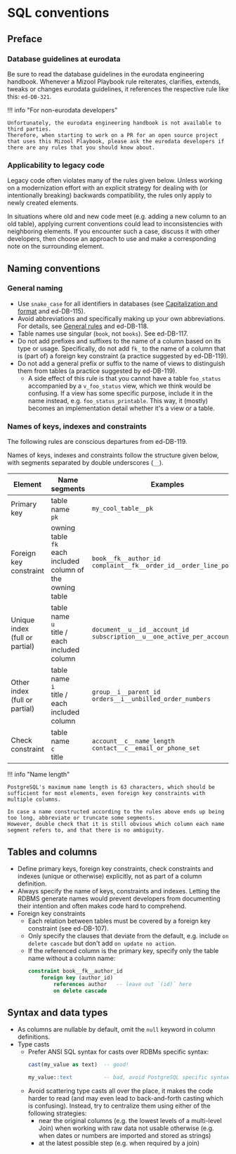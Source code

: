 # SQL conventions

## Preface

### Database guidelines at eurodata

Be sure to read the database guidelines in the eurodata engineering handbook.
Whenever a Mizool Playbook rule reiterates, clarifies, extends, tweaks or changes eurodata guidelines, it references the respective rule like this: `ed-DB-321`.

!!! info "For non-eurodata developers"

    Unfortunately, the eurodata engineering handbook is not available to third parties.
    Therefore, when starting to work on a PR for an open source project that uses this Mizool Playbook, please ask the eurodata developers if there are any rules that you should know about.

### Applicability to legacy code

Legacy code often violates many of the rules given below.
Unless working on a modernization effort with an explicit strategy for dealing with (or intentionally breaking) backwards compatibility, the rules only apply to newly created elements.

In situations where old and new code meet (e.g. adding a new column to an old table), applying current conventions could lead to inconsistencies with neighboring elements.
If you encounter such a case, discuss it with other developers, then choose an approach to use and make a corresponding note on the surrounding element.

## Naming conventions

### General naming
 
- Use `snake_case` for all identifiers in databases (see [Capitalization and format](naming.md#capitalization-and-format) and ed-DB-115).
- Avoid abbreviations and specifically making up your own abbreviations.
  For details, see [General rules](naming#general-rules) and ed-DB-118.
- Table names use singular (`book`, not `books`).
  See ed-DB-117.
- Do not add prefixes and suffixes to the name of a column based on its type or usage.
  Specifically, do not add `fk_` to the name of a column that is (part of) a foreign key constraint (a practice suggested by ed-DB-119).
- Do not add a general prefix or suffix to the name of views to distinguish them from tables (a practice suggested by ed-DB-119).
    - A side effect of this rule is that you cannot have a table `foo_status` accompanied by a `v_foo_status` view, which we think would be confusing.
      If a view has some specific purpose, include it in the name instead, e.g. `foo_status_printable`.
      This way, it (mostly) becomes an implementation detail whether it's a view or a table.

### Names of keys, indexes and constraints

The following rules are conscious departures from ed-DB-119.

Names of keys, indexes and constraints follow the structure given below, with segments separated by double underscores (`__`). 

| Element                           | Name segments                                                    | Examples                                                                      |
|-----------------------------------|------------------------------------------------------------------|-------------------------------------------------------------------------------|
| Primary key                       | table name<br>`pk`                                               | `my_cool_table__pk`                                                           |
| Foreign key constraint            | owning table<br>`fk`<br>each included column of the owning table | `book__fk__author_id`<br>`complaint__fk__order_id__order_line_pos`            |
| Unique index<br>(full or partial) | table name<br>`u`<br>title / each included column                | `document__u__id__account_id`<br>`subscription__u__one_active_per_account_id` |
| Other index<br>(full or partial)  | table name<br>`i`<br>title / each included column                | `group__i__parent_id`<br>`orders__i__unbilled_order_numbers`                  |
| Check constraint                  | table name<br>`c`<br>title                                       | `account__c__name_length`<br>`contact__c__email_or_phone_set`                 |

!!! info "Name length"

    PostgreSQL's maximum name length is 63 characters, which should be sufficient for most elements, even foreign key constraints with multiple columns.

    In case a name constructed according to the rules above ends up being too long, abbreviate or truncate some segments.
    However, double check that it is still obvious which column each name segment refers to, and that there is no ambiguity.

## Tables and columns

- Define primary keys, foreign key constraints, check constraints and indexes (unique or otherwise) explicitly, not as part of a column definition.
- Always specify the name of keys, constraints and indexes.
  Letting the RDBMS generate names would prevent developers from documenting their intention and often makes code hard to comprehend. 
- Foreign key constraints
    - Each relation between tables must be covered by a foreign key constraint (see ed-DB-107).
    - Only specify the clauses that deviate from the default, e.g. include `on delete cascade` but don't add `on update no action`.
    - If the referenced column is the primary key, specify only the table name without a column name:
      ```sql
      constraint book__fk__author_id
          foreign key (author_id)
              references author   -- leave out `(id)` here
              on delete cascade
      ```


## Syntax and data types

- As columns are nullable by default, omit the `null` keyword in column definitions.
- Type casts
    - Prefer ANSI SQL syntax for casts over RDBMs specific syntax:
      ```sql
      cast(my_value as text)  -- good!
      
      my_value::text          -- bad, avoid PostgreSQL specific syntax where possible.
      ```
    - Avoid scattering type casts all over the place, it makes the code harder to read (and may even lead to back-and-forth casting which is confusing).
      Instead, try to centralize them using either of the following strategies:
        - near the original columns (e.g. the lowest levels of a multi-level Join) when working with raw data not usable otherwise (e.g. when dates or numbers are imported and stored as strings)
        - at the latest possible step (e.g. when required by a join)
